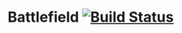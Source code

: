 Battlefield [![Build Status](https://travis-ci.org/ktslwy/battlefield.png)](https://travis-ci.org/ktslwy/battlefield)
===========
